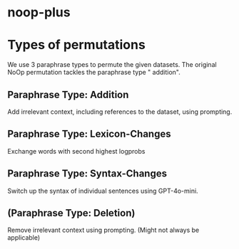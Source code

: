 # noop-plus

# Types of permutations

We use 3 paraphrase types to permute the given datasets. The original NoOp permutation tackles the paraphrase type "
addition".

## Paraphrase Type: Addition

Add irrelevant context, including references to the dataset, using prompting.

## Paraphrase Type: Lexicon-Changes

Exchange words with second highest logprobs

## Paraphrase Type: Syntax-Changes

Switch up the syntax of individual sentences using GPT-4o-mini.

## (Paraphrase Type: Deletion)

Remove irrelevant context using prompting. (Might not always be applicable)